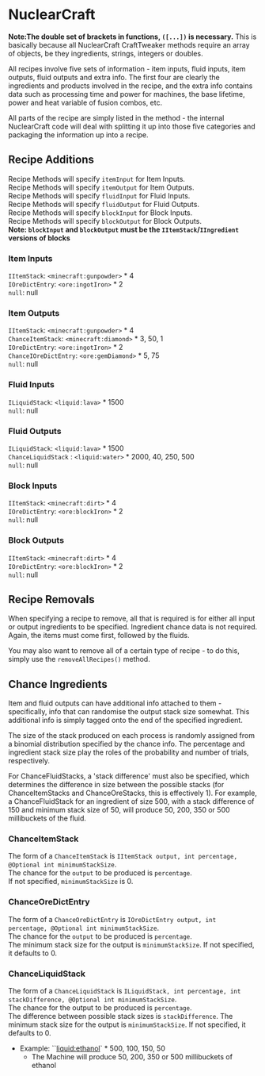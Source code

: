 # NuclearCraft

**Note:The double set of brackets in functions, `([...])` is necessary.**
This is basically because all NuclearCraft CraftTweaker methods require an array of objects, be they ingredients, strings, integers or doubles.

All recipes involve five sets of information - item inputs, fluid inputs, item outputs, fluid outputs and extra info. The
first four are clearly the ingredients and products involved in the recipe, and the extra info contains data such as
processing time and power for machines, the base lifetime, power and heat variable of fusion combos, etc.

All parts of the recipe are simply listed in the method - the internal NuclearCraft code will deal with splitting it up into those
five categories and packaging the information up into a recipe.

## Recipe Additions
Recipe Methods will specify `itemInput` for Item Inputs. <br/>
Recipe Methods will specify `itemOutput` for Item Outputs. <br/>
Recipe Methods will specify `fluidInput` for Fluid Inputs. <br/>
Recipe Methods will specify `fluidOutput` for Fluid Outputs. <br/>
Recipe Methods will specify `blockInput` for Block Inputs. <br/>
Recipe Methods will specify `blockOutput` for Block Outputs. <br/>
**Note: `blockInput` and `blockOutput` must be the `IItemStack`/`IIngredient` versions of blocks**

### Item Inputs 
`IItemStack`: `<minecraft:gunpowder>` * 4 <br/>
`IOreDictEntry`: `<ore:ingotIron>` * 2 <br/>
`null`: null

### Item Outputs
`IItemStack`: `<minecraft:gunpowder>` * 4 <br/>
`ChanceItemStack`: `<minecraft:diamond>` * 3, 50, 1 <br/>
`IOreDictEntry`: `<ore:ingotIron>` * 2 <br/>
`ChanceIOreDictEntry`: `<ore:gemDiamond>` * 5, 75 <br/>
`null`: null

### Fluid Inputs
`ILiquidStack`: `<liquid:lava>` * 1500 <br/>
`null`: null

### Fluid Outputs
`ILiquidStack`: `<liquid:lava>` * 1500 <br/>
`ChanceLiquidStack` : `<liquid:water>` * 2000, 40, 250, 500 <br/>
`null`: null

### Block Inputs
`IItemStack`: `<minecraft:dirt>` * 4 <br/>
`IOreDictEntry`: `<ore:blockIron>` * 2 <br/>
`null`: null

### Block Outputs
`IItemStack`: `<minecraft:dirt>` * 4 <br/>
`IOreDictEntry`: `<ore:blockIron>` * 2 <br/>
`null`: null

## Recipe Removals
When specifying a recipe to remove, all that is required is for either all input or output ingredients to be specified. 
Ingredient chance data is not required. Again, the items must come first, followed by the fluids.

You may also want to remove all of a certain type of recipe - to do this, simply use the `removeAllRecipes()` method.

## Chance Ingredients
Item and fluid outputs can have additional info attached to them - specifically, info that can randomise the output stack
size somewhat. This additional info is simply tagged onto the end of the specified ingredient. <br/>

The size of the stack produced on each process is randomly assigned from a binomial distribution specified by the chance
info. The percentage and ingredient stack size play the roles of the probability and number of trials, respectively. <br/>

For ChanceFluidStacks, a 'stack difference' must also be specified, which determines the difference in size between the
possible stacks (for ChanceItemStacks and ChanceOreStacks, this is effectively 1). For example, a ChanceFluidStack for
an ingredient of size 500, with a stack difference of 150 and minimum stack size of 50, will produce 50, 200, 350 or 500
millibuckets of the fluid.

### ChanceItemStack
The form of a `ChanceItemStack` is `IItemStack output, int percentage, @Optional int minimumStackSize`. <br/>
The chance for the `output` to be produced is `percentage`. <br/>
If not specified, `minimumStackSize` is 0.

### ChanceOreDictEntry
The form of a `ChanceOreDictEntry` is `IOreDictEntry output, int percentage, @Optional int minimumStackSize`. <br/>
The chance for the `output` to be produced is `percentage`. <br/>
The minimum stack size for the output is `minimumStackSize`. If not specified, it defaults to 0.

### ChanceLiquidStack
The form of a `ChanceLiquidStack` is `ILiquidStack, int percentage, int stackDifference, @Optional int minimumStackSize`. <br/>
The chance for the output to be produced is `percentage`. <br/>
The difference between possible stack sizes is `stackDifference`.
The minimum stack size for the output is `minimumStackSize`. If not specified, it defaults to 0.

- Example: ``<liquid:ethanol>` * 500, 100, 150, 50
	- The Machine will produce 50, 200, 350 or 500 millibuckets of ethanol
